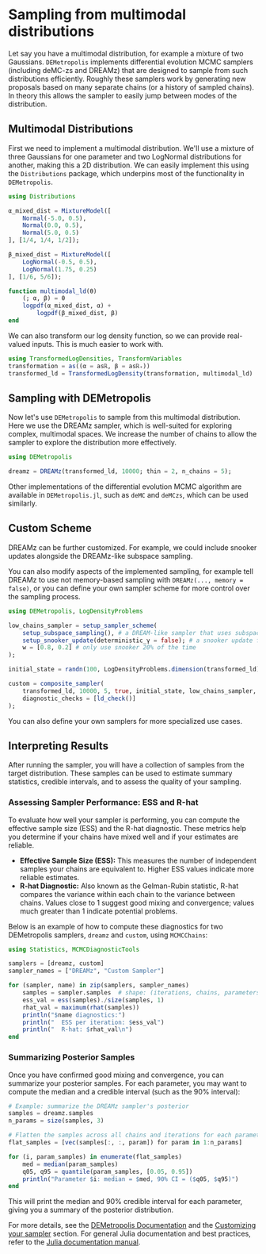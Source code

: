 # Sampling from multimodal distributions

Let say you have a multimodal distribution, for example a mixture of two Gaussians.
`DEMetropolis` implements differential evolution MCMC samplers (including deMC-zs and DREAMz) that are designed to sample from such distributions efficiently.
Roughly these samplers work by generating new proposals based on many separate chains (or a history of sampled chains).
In theory this allows the sampler to easily jump between modes of the distribution.

## Multimodal Distributions

First we need to implement a multimodal distribution. We'll use a mixture of three Gaussians for one parameter and two LogNormal distributions for another, making this a 2D distribution. We can easily implement this using the `Distributions` package, which underpins most of the functionality in `DEMetropolis`.

```julia
using Distributions

α_mixed_dist = MixtureModel([
    Normal(-5.0, 0.5),
    Normal(0.0, 0.5),
    Normal(5.0, 0.5)
], [1/4, 1/4, 1/2]);

β_mixed_dist = MixtureModel([
    LogNormal(-0.5, 0.5),
    LogNormal(1.75, 0.25)
], [1/6, 5/6]);

function multimodal_ld(θ)
    (; α, β) = θ
    logpdf(α_mixed_dist, α) +
        logpdf(β_mixed_dist, β)
end
```

We can also transform our log density function, so we can provide real-valued inputs. This is much easier to work with.

```julia
using TransformedLogDensities, TransformVariables
transformation = as((α = asℝ, β = asℝ₊))
transformed_ld = TransformedLogDensity(transformation, multimodal_ld)
```

## Sampling with DEMetropolis

Now let's use `DEMetropolis` to sample from this multimodal distribution. Here we use the DREAMz sampler, which is well-suited for exploring complex, multimodal spaces. We increase the number of chains to allow the sampler to explore the distribution more effectively.

```julia
using DEMetropolis

dreamz = DREAMz(transformed_ld, 10000; thin = 2, n_chains = 5);
```

Other implementations of the differential evolution MCMC algorithm are available in `DEMetropolis.jl`, such as `deMC` and `deMCzs`, which can be used similarly.

## Custom Scheme

DREAMz can be further customized. For example, we could include snooker updates alongside the DREAMz-like subspace sampling.

You can also modify aspects of the implemented sampling, for example tell DREAMz to use not memory-based sampling with `DREAMz(..., memory = false)`, or you can define your own sampler scheme for more control over the sampling process.

```julia
using DEMetropolis, LogDensityProblems

low_chains_sampler = setup_sampler_scheme(
    setup_subspace_sampling(), # a DREAM-like sampler that uses subspace sampling
    setup_snooker_update(deterministic_γ = false); # a snooker update for better exploration
    w = [0.8, 0.2] # only use snooker 20% of the time
);

initial_state = randn(100, LogDensityProblems.dimension(transformed_ld));

custom = composite_sampler(
    transformed_ld, 10000, 5, true, initial_state, low_chains_sampler, R̂_stopping_criteria(1.05);
    diagnostic_checks = [ld_check()]
);
```

You can also define your own samplers for more specialized use cases.

## Interpreting Results

After running the sampler, you will have a collection of samples from the target distribution. These samples can be used to estimate summary statistics, credible intervals, and to assess the quality of your sampling.

### Assessing Sampler Performance: ESS and R-hat

To evaluate how well your sampler is performing, you can compute the effective sample size (ESS) and the R-hat diagnostic. These metrics help you determine if your chains have mixed well and if your estimates are reliable.

- **Effective Sample Size (ESS):** This measures the number of independent samples your chains are equivalent to. Higher ESS values indicate more reliable estimates.
- **R-hat Diagnostic:** Also known as the Gelman-Rubin statistic, R-hat compares the variance within each chain to the variance between chains. Values close to 1 suggest good mixing and convergence; values much greater than 1 indicate potential problems.

Below is an example of how to compute these diagnostics for two DEMetropolis samplers, `dreamz` and `custom`, using `MCMCChains`:

```julia
using Statistics, MCMCDiagnosticTools

samplers = [dreamz, custom]
sampler_names = ["DREAMz", "Custom Sampler"]

for (sampler, name) in zip(samplers, sampler_names)
    samples = sampler.samples  # shape: (iterations, chains, parameters)
    ess_val = ess(samples)./size(samples, 1)
    rhat_val = maximum(rhat(samples))
    println("$name diagnostics:")
    println("  ESS per iteration: $ess_val")
    println("  R-hat: $rhat_val\n")
end
```

### Summarizing Posterior Samples

Once you have confirmed good mixing and convergence, you can summarize your posterior samples. For each parameter, you may want to compute the median and a credible interval (such as the 90% interval):

```julia
# Example: summarize the DREAMz sampler's posterior
samples = dreamz.samples
n_params = size(samples, 3)

# Flatten the samples across all chains and iterations for each parameter
flat_samples = [vec(samples[:, :, param]) for param in 1:n_params]

for (i, param_samples) in enumerate(flat_samples)
    med = median(param_samples)
    q05, q95 = quantile(param_samples, [0.05, 0.95])
    println("Parameter $i: median = $med, 90% CI = ($q05, $q95)")
end
```

This will print the median and 90% credible interval for each parameter, giving you a summary of the posterior distribution.

For more details, see the [DEMetropolis Documentation](@ref) and the [Customizing your sampler](@ref) section. For general Julia documentation and best practices, refer to the [Julia documentation manual](https://docs.julialang.org/en/v1/manual/documentation/).

